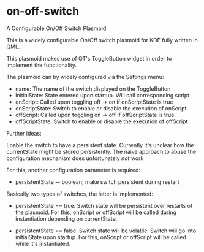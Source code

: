 # on-off-switch
A Configurable On/Off Switch Plasmoid

This is a widely configurable On/Off switch plasmoid for KDE fully
written in QML.

This plasmoid makes use of QT's ToggleButton widget in order to
implement the functionality.

The plasmoid can by widely configured via the Settings menu:
 - name: The name of the switch displayed on the ToggleButton
 - initialState: State entered upon startup. Will call corresponding script
 - onScript: Called upon toggling off -> on if onScriptState is true
 - onScriptState: Switch to enable or disable the execution of onScript
 - offScript: Called upon toggling on -> off if offScriptState is true
 - offScriptState: Switch to enable or disable the execution of offScript



Further ideas:

Enable the switch to have a persistent state. Currently it's unclear
how the currentState might be stored persistently. The naive approach
to abuse the configuration mechanism does unfortunately *not* work

For this, another configuration parameter is required:
 - persistentState -- boolean; make switch persistent during restart

Basically two types of switches, the latter is implemented:

 * persistentState == true: Switch state will be persistent over
   restarts of the plasmoid. For this, onScript or offScript will be
   called during instantiation depending on currentState.

 * persistentState == false: Switch state will be volatile. Switch
   will go into initialState upon startup. For this, onScript or
   offScript will be called while it's instantiated.
